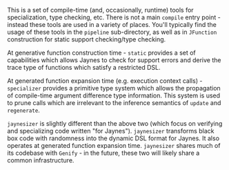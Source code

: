 This is a set of compile-time (and, occasionally, runtime) tools for specialization, type checking, etc. There is not a main `compile` entry point - instead these tools are used in a variety of places. You'll typically find the usage of these tools in the `pipeline` sub-directory, as well as in `JFunction` construction for static support checking/type checking.

At generative function construction time - `static` provides a set of capabilities which allows Jaynes to check for support errors and derive the trace type of functions which satisfy a restricted DSL.

At generated function expansion time (e.g. execution context calls) - `specializer` provides a primitive type system which allows the propagation of compile-time argument difference type information. This system is used to prune calls which are irrelevant to the inference semantics of `update` and `regenerate`.

`jaynesizer` is slightly different than the above two (which focus on verifying and specializing code written "for Jaynes"). `jaynesizer` transforms black box code with randomness into the dynamic DSL format for Jaynes. It also operates at generated function expansion time. `jaynesizer` shares much of its codebase with `Genify` - in the future, these two will likely share a common infrastructure.
